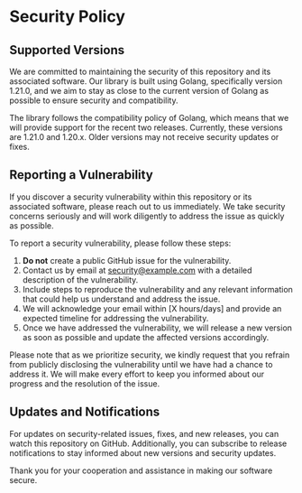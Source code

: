# Security Policy

## Supported Versions

We are committed to maintaining the security of this repository and its associated software. 
Our library is built using Golang, specifically version 1.21.0, and we aim to stay as close
to the current version of Golang as possible to ensure security and compatibility.

The library follows the compatibility policy of Golang, which means that we will provide support 
for the recent two releases. Currently, these versions are 1.21.0 and 1.20.x. Older versions may 
not receive security updates or fixes.

## Reporting a Vulnerability

If you discover a security vulnerability within this repository or its associated software, 
please reach out to us immediately. We take security concerns seriously and will work diligently 
to address the issue as quickly as possible.

To report a security vulnerability, please follow these steps:

1. **Do not** create a public GitHub issue for the vulnerability.
2. Contact us by email at [security@example.com](mailto:security@example.com) with a detailed description of the vulnerability.
3. Include steps to reproduce the vulnerability and any relevant information that could help us understand and address the issue.
4. We will acknowledge your email within [X hours/days] and provide an expected timeline for addressing the vulnerability.
5. Once we have addressed the vulnerability, we will release a new version as soon as possible and update the affected versions accordingly.

Please note that as we prioritize security, we kindly request that you refrain from publicly disclosing the 
vulnerability until we have had a chance to address it. We will make every effort to keep you informed about 
our progress and the resolution of the issue.

## Updates and Notifications

For updates on security-related issues, fixes, and new releases, you can watch this repository on GitHub.
Additionally, you can subscribe to release notifications to stay informed about new versions and security updates.

Thank you for your cooperation and assistance in making our software secure.
